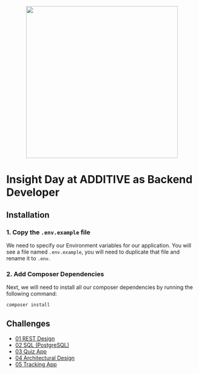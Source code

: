 <p align="center"><a href="https://additive.eu" target="_blank"><img src="https://additive-trial-day.s3.eu-central-1.amazonaws.com/logo.png" width="400"></a></p>


# Insight Day at ADDITIVE as Backend Developer

## Installation

### 1. Copy the `.env.example` file

We need to specify our Environment variables for our application. You will see a file named `.env.example`, you will need to duplicate that file and rename it to `.env`.

### 2. Add Composer Dependencies

Next, we will need to install all our composer dependencies by running the following command:

```php
composer install
```

## Challenges

- [01 REST Design](../doc/rest.md)
- [02 SQL (PostgreSQL)](../doc/sql.md)
- [03 Quiz App](doc/quiz-app.md)
- [04 Architectural Design](../doc/architectural-design.md)
- [05 Tracking App](doc/tracking-app.md)
